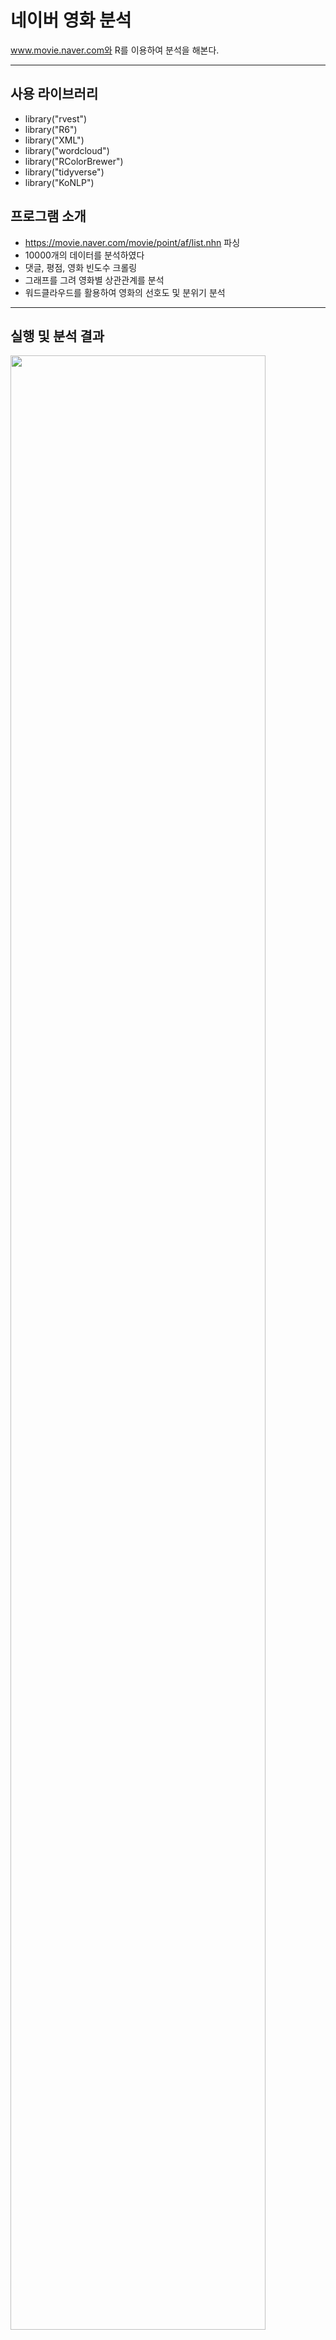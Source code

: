 # 네이버 영화 분석
www.movie.naver.com와 R를 이용하여 분석을 해본다.
****
<h2> 사용 라이브러리 </h2>

* library("rvest")
* library("R6")
* library("XML")
* library("wordcloud")
* library("RColorBrewer")
* library("tidyverse")   
* library("KoNLP")  

<h2> 프로그램 소개 </h2>

* https://movie.naver.com/movie/point/af/list.nhn 파싱
* 10000개의 데이터를 분석하였다
* 댓글, 평점, 영화 빈도수 크롤링
* 그래프를 그려 영화별 상관관계를 분석
* 워드클라우드를 활용하여 영화의 선호도 및 분위기 분석

 ****

<h2> 실행 및 분석 결과 </h2>

<img src="https://github.com/cisxc/R_Naver_crawling/tree/master/img/net_list.JPG" width="90%"></img>

